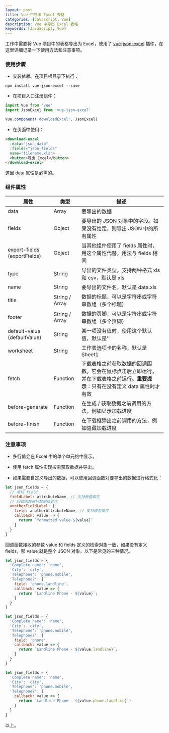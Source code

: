 ```yaml
---
layout: post
title: Vue 中导出 Excel 表格
categories: [JavaScript, Vue]
description: Vue 中导出 Excel 表格
keywords: [JavaScript, Vue]
---
```


工作中需要将 Vue 项目中的表格导出为 Excel，使用了 [vue-json-excel](https://github.com/jecovier/vue-json-excel) 插件，在这里详细记录一下使用方法和注意事项。

### 使用步骤

- 安装依赖。在项目根目录下执行：

```
npm install vue-json-excel --save
```

- 在项目入口注册组件：

```js
import Vue from 'vue'
import JsonExcel from 'vue-json-excel'

Vue.component('downloadExcel', JsonExcel)
```

- 在页面中使用：

```html
<download-excel
  :data="json_data"
  :fields="json_fields"
  name="filename.xls">
  <button>导出 Excel</button>
</download-excel>
```
这里 data 属性是必需的。

### 组件属性

属性 | 类型 | 描述
---|---|---
data | Array | 要导出的数据
fields | Object | 要导出的 JSON 对象中的字段。如果没有给定，则导出 JSON 中的所有属性
export-fields (exportFields) | Object | 当其他组件使用了 fields 属性时，用这个属性代替，用法与 fields 相同
type | String | 导出的文件类型，支持两种格式 xls 和 csv，默认是 xls
name | String | 要导出的文件名，默认是 data.xls
title | String / Array | 数据的标题，可以是字符串或字符串数组（多个标题）
footer | String / Array | 数据的页脚，可以是字符串或字符串数组（多个页脚）
default-value (defaultValue) | String | 某一项没有值时，使用这个默认值，默认是''
worksheet | String | 工作表选项卡的名称，默认是 Sheet1
fetch | Function | 下载表格之前获取数据的回调函数。它会在鼠标点击后立即运行，并在下载表格之前运行。**重要提示**：只有在没有定义 data 属性时才有效
before-generate | Function | 在生成 / 获取数据之前调用的方法，例如显示加载进度
before-finish | Function | 在下载框弹出之前调用的方法，例如隐藏加载进度

### 注意事项

- 多行值会在 Excel 中的单个单元格中显示。

- 使用 fetch 属性实现按需获取数据并导出。

- 如果需要自定义导出的数据，可以使用回调函数对要导出的数据进行格式化：

```js
let json_fields = {
  // 常规 field
  fieldLabel: attributeName, // 支持嵌套属性
  // 回调函数进行数据格式化
  anotherFieldLabel: {
    field: anotherAttributeName, // 支持嵌套属性
    callback: value => {
      return `formatted value ${value}`
    }
  }
}
```

回调函数接收的参数 value 和 fields 定义的检索对象一致，如果没有定义 fields，那 value 就是整个 JSON 对象。以下是常见的三种情况。

```js
let json_fields = {
  'Complete name': 'name',
  'City': 'city',
  'Telephone': 'phone.mobile',
  'Telephone2': {
    field: 'phone.landline',
    callback: value => {
      return `Landline Phone - ${value}`;
    }
  }
}

let json_fields = {
  'Complete name': 'name',
  'City': 'city',
  'Telephone': 'phone.mobile',
  'Telephone2': {
    field: 'phone',
    callback: value => {
      return `Landline Phone - ${value.landline}`;
    }
  }
}

let json_fields = {
  'Complete name': 'name',
  'City': 'city',
  'Telephone': 'phone.mobile',
  'Telephone2': {
    callback: value => {
      return `Landline Phone - ${value.phone.landline}`;
    }
  }
}
```

以上。
